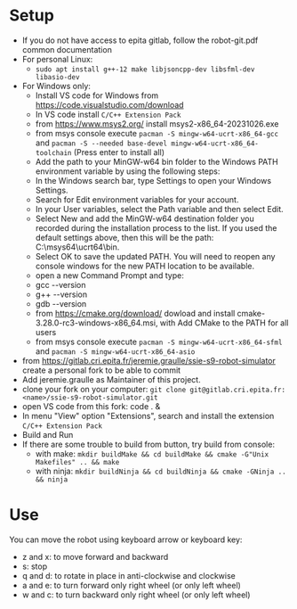 Setup
=====

- If you do not have access to epita gitlab, follow the robot-git.pdf common documentation
- For personal Linux:
    - `sudo apt install g++-12 make libjsoncpp-dev libsfml-dev libasio-dev`
- For Windows only:
    - Install VS code for Windows from https://code.visualstudio.com/download
    - In VS code install `C/C++ Extension Pack`
    - from https://www.msys2.org/ install msys2-x86_64-20231026.exe
    - from msys console execute `pacman -S mingw-w64-ucrt-x86_64-gcc` and `pacman -S --needed base-devel mingw-w64-ucrt-x86_64-toolchain` (Press enter to install all)
    - Add the path to your MinGW-w64 bin folder to the Windows PATH environment variable by using the following steps:
    - In the Windows search bar, type Settings to open your Windows Settings.
    - Search for Edit environment variables for your account.
    - In your User variables, select the Path variable and then select Edit.
    - Select New and add the MinGW-w64 destination folder you recorded during the installation process to the list. If you used the default settings above, then this will be the path: C:\\msys64\\ucrt64\\bin.
    - Select OK to save the updated PATH. You will need to reopen any console windows for the new PATH location to be available.
    - open a new Command Prompt and type:
    - gcc --version
    - g++ --version
    - gdb --version
    - from https://cmake.org/download/ dowload and install cmake-3.28.0-rc3-windows-x86_64.msi, with Add CMake to the PATH for all users
    - from msys console execute `pacman -S mingw-w64-ucrt-x86_64-sfml` and `pacman -S mingw-w64-ucrt-x86_64-asio`
- from https://gitlab.cri.epita.fr/jeremie.graulle/ssie-s9-robot-simulator create a personal fork
to be able to commit
- Add jeremie.graulle as Maintainer of this project.
- clone your fork on your computer:
`git clone git@gitlab.cri.epita.fr:<name>/ssie-s9-robot-simulator.git`
- open VS code from this fork: code . &
- In menu "View" option "Extensions", search and install the extension `C/C++ Extension Pack`
- Build and Run
- If there are some trouble to build from button, try build from console:
    - with make: `mkdir buildMake && cd buildMake && cmake -G"Unix Makefiles" .. && make`
    - with ninja: `mkdir buildNinja && cd buildNinja && cmake -GNinja .. && ninja`

Use
===

You can move the robot using keyboard arrow or keyboard key:

- z and x: to move forward and backward
- s: stop
- q and d: to rotate in place in anti-clockwise and clockwise
- a and e: to turn forward only right wheel (or only left wheel)
- w and c: to turn backward only right wheel (or only left wheel)
